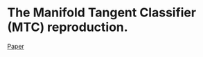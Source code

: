 # The Manifold Tangent Classifier (MTC) reproduction.

[Paper](http://papers.neurips.cc/paper/4409-the-manifold-tangent-classifier.pdf)
